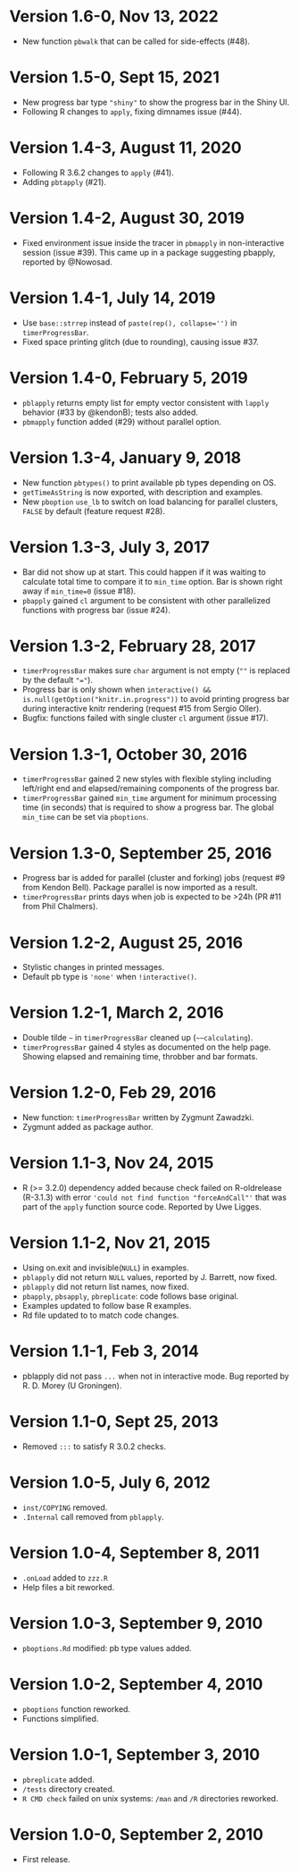 # Version 1.6-0, Nov 13, 2022

* New function `pbwalk` that can be called for side-effects (#48).

# Version 1.5-0, Sept 15, 2021

* New progress bar type `"shiny"` to show the progress bar in the Shiny UI.
* Following R changes to `apply`, fixing dimnames issue (#44).

# Version 1.4-3, August 11, 2020

* Following R 3.6.2 changes to `apply` (#41).
* Adding `pbtapply` (#21).

# Version 1.4-2, August 30, 2019

* Fixed environment issue inside the tracer in `pbmapply`
  in non-interactive session (issue #39).
  This came up in a package suggesting pbapply, reported by @Nowosad.

# Version 1.4-1, July 14, 2019

* Use `base::strrep` instead of `paste(rep(), collapse='')` in `timerProgressBar`.
* Fixed space printing glitch (due to rounding), causing issue #37.

# Version 1.4-0, February 5, 2019

* `pblapply` returns empty list for empty vector consistent with
  `lapply` behavior (#33 by @kendonB); tests also added.
* `pbmapply` function added (#29) without parallel option.

# Version 1.3-4, January 9, 2018

* New function `pbtypes()` to print available pb types depending on OS.
* `getTimeAsString` is now exported, with description and examples.
* New `pboption` `use_lb` to switch on load balancing for parallel clusters,
  `FALSE` by default (feature request #28).

# Version 1.3-3, July 3, 2017

* Bar did not show up at start. This could happen if
  it was waiting to calculate total time to compare it
  to `min_time` option. Bar is shown right away if  `min_time=0`
  (issue #18).
* `pbapply` gained `cl` argument to be consistent with
  other parallelized functions with progress bar (issue #24).

# Version 1.3-2, February 28, 2017

* `timerProgressBar` makes sure `char` argument is not empty
  (`""` is replaced by the default `"="`).
* Progress bar is only shown when
  `interactive() && is.null(getOption("knitr.in.progress"))`
  to avoid printing progress bar during interactive knitr rendering
  (request #15 from Sergio Oller).
* Bugfix: functions failed with single cluster `cl` argument (issue #17).

# Version 1.3-1, October 30, 2016

* `timerProgressBar` gained 2 new styles with flexible styling including
  left/right end and elapsed/remaining components of the progress bar.
* `timerProgressBar` gained `min_time` argument for minimum processing time
  (in seconds) that is required to show a progress bar.
  The global `min_time` can be set via `pboptions`.

# Version 1.3-0, September 25, 2016

* Progress bar is added for parallel (cluster and forking) jobs
(request #9 from Kendon Bell).
  Package parallel is now imported as a result.
* `timerProgressBar` prints days when job is expected to be >24h
(PR #11 from Phil Chalmers).

# Version 1.2-2, August 25, 2016

* Stylistic changes in printed messages.
* Default pb type is `'none'` when `!interactive()`.

# Version 1.2-1, March 2, 2016

* Double tilde `~` in `timerProgressBar` cleaned up (`~~calculating`).
* `timerProgressBar` gained 4 styles as documented on the help page.
  Showing elapsed and remaining time, throbber and bar formats.

# Version 1.2-0, Feb 29, 2016

* New function: `timerProgressBar` written by Zygmunt Zawadzki.
* Zygmunt added as package author.

# Version 1.1-3, Nov 24, 2015

* R (>= 3.2.0) dependency added because check
  failed on R-oldrelease (R-3.1.3) with error
  `'could not find function "forceAndCall"'`
  that was part of the `apply` function source code.
  Reported by Uwe Ligges.

# Version 1.1-2, Nov 21, 2015

* Using on.exit and invisible(`NULL`) in examples.
* `pblapply` did not return `NULL` values, reported by
  J. Barrett, now fixed.
* `pblapply` did not return list names, now fixed.
* `pbapply`, `pbsapply`, `pbreplicate`: code follows base original.
* Examples updated to follow base R examples.
* Rd file updated to to match code changes.

# Version 1.1-1, Feb 3, 2014

* pblapply did not pass `...` when not in interactive mode.
  Bug reported by R. D. Morey (U Groningen).

# Version 1.1-0, Sept 25, 2013

* Removed `:::` to satisfy R 3.0.2 checks.

# Version 1.0-5, July 6, 2012

* `inst/COPYING` removed.
* `.Internal` call removed from `pblapply`.

# Version 1.0-4, September 8, 2011

* `.onLoad` added to `zzz.R`
* Help files a bit reworked.

# Version 1.0-3, September 9, 2010

* `pboptions.Rd` modified: pb type values added.

# Version 1.0-2, September 4, 2010

* `pboptions` function reworked.
* Functions simplified.

# Version 1.0-1, September 3, 2010

* `pbreplicate` added.
* `/tests` directory created.
* `R CMD check` failed on unix systems:
  `/man` and `/R` directories reworked.

# Version 1.0-0, September 2, 2010

* First release.

